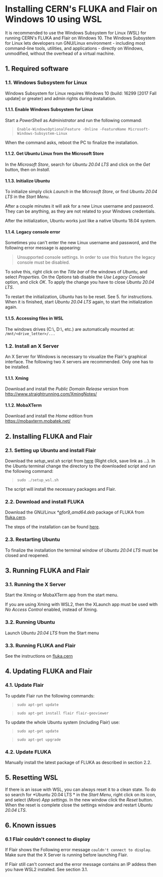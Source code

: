 # Installing CERN's FLUKA and Flair on Windows 10 using WSL

It is recommended to use the Windows Subsystem for Linux (WSL) for running CERN's FLUKA and Flair on Windows 10.
The Windows Subsystem for Linux lets developers run GNU/Linux environment - including most command-line tools, utilities,
and applications - directly on Windows, unmodified, without the overhead of a virtual machine.

## 1. Required software

### 1.1. Windows Subsystem for Linux

Windows Subsystem for Linux requires Windows 10 (build: 16299 [2017 Fall update] or greater) and admin rights during installation.

#### 1.1.1. Enable Windows Subsystem for Linux

Start a *PowerShell* as *Administrator* and run the following command:

> `Enable-WindowsOptionalFeature -Online -FeatureName Microsoft-Windows-Subsystem-Linux`

When the command asks, reboot the PC to finalize the installation.

#### 1.1.2. Get Ubuntu Linux from the Microsoft Store

In the *Microsoft Store*, search for *Ubuntu 20.04 LTS* and click on the *Get* button, then on *Install*.

#### 1.1.3. Initialize Ubuntu

To initialize simply click *Launch* in the *Microsoft Store*, or find *Ubuntu 20.04 LTS* in the *Start Menu*.

After a couple minutes it will ask for a new Linux username and password. They can be anything, as they are not related
to your Windows credentials.

After the initialization, Ubuntu works just like a native Ubuntu 18.04 system.

#### 1.1.4. Legacy console error

Sometimes you can't enter the new Linux username and password, and the following error message is appearing:

> Unsupported console settings. In order to use this feature the legacy console must be disabled.

To solve this, right click on the *Title bar* of the windows of *Ubuntu*, and select *Properties*. On the *Options* tab
disable the *Use Legacy Console* option, and click *OK*. To apply the change you have to close *Ubuntu 20.04 LTS*.

To restart the initialization, *Ubuntu* has to be reset. See 5. for instructions. When it is finished, start *Ubuntu 20.04 LTS* again, to start the initialization again.

#### 1.1.5. Accessing files in WSL

The windows drives (C:\\, D:\\, etc.) are automatically mounted at: `/mnt/<drive_letter>/...`

### 1.2. Install an X Server

An X Server for Windows is necessary to visualize the Flair's graphical interface. The following two X servers are recommended. Only one has to be installed.

#### 1.1.1. Xming

Download and install the *Public Domain Release* version from http://www.straightrunning.com/XmingNotes/

#### 1.1.2. MobaXTerm

Download and install the *Home* edition from https://mobaxterm.mobatek.net/

## 2. Installing FLUKA and Flair

### 2.1. Setting up Ubuntu and install Flair

Download the *setup_wsl.sh* script from [here](https://raw.githubusercontent.com/horvathd/cern_fluka_wsl/master/setup_wsl.sh) (Right click, save link as ...).
In the *Ubuntu* terminal change the directory to the downloaded script and run the following command:

> `sudo ./setup_wsl.sh`

The script will install the necessary packages and Flair. 

### 2.2. Download and install FLUKA

Download the GNU/Linux *\*gfor9_amd64.deb* package of FLUKA from [fluka.cern](https://fluka.cern/download/latest-fluka-release).

The steps of the installation can be found [here](https://fluka.cern/documentation/installation/fluka-linux-rpm-deb).

### 2.3. Restarting Ubuntu

To finalize the installation the terminal window of *Ubuntu 20.04 LTS* must be closed and reopened.

## 3. Running FLUKA and Flair

### 3.1. Running the X Server

Start the Xming or MobaXTerm app from the start menu.

If you are using Xming with WSL2, then the XLaunch app must be used with *No Access Control* enabled, instead of Xming.

### 3.2. Running Ubuntu

Launch *Ubuntu 20.04 LTS* from the Start menu

### 3.3. Running FLUKA and Flair

See the instructions on [fluka.cern](https://fluka.cern/documentation/running)

## 4. Updating FLUKA and Flair

### 4.1. Update Flair

To update Flair run the following commands:

> `sudo apt-get update`

> `sudo apt-get install flair flair-geoviewer`

To update the whole Ubuntu system (including Flair) use:

> `sudo apt-get update`

> `sudo apt-get upgrade`

### 4.2. Update FLUKA

Manually install the latest package of FLUKA as described in section 2.2.

## 5. Resetting WSL

If there is an issue with WSL, you can always reset it to a clean state. To do so search for *Ubuntu 20.04 LTS * in the
*Start Menu*, right click on its icon, and select (*More*) *App settings*. In the new window click the *Reset*
button. When the reset is complete close the settings window and restart *Ubuntu 20.04 LTS*.

## 6. Known issues

### 6.1 Flair couldn't connect to display

If Flair shows the Following error message `couldn't connect to display`. Make sure that the X Server is running before launching Flair.

If Flair still can't connect and the error message contains an IP addess then you have WSL2 installed. See section 3.1.
